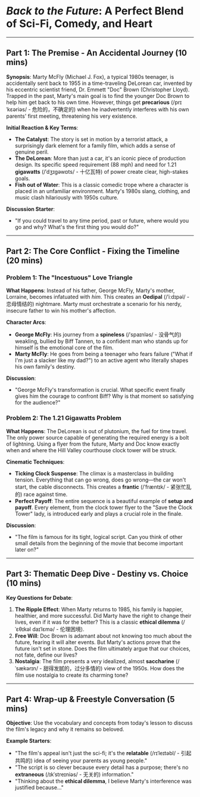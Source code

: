 # *Back to the Future*: A Perfect Blend of Sci-Fi, Comedy, and Heart

---

## Part 1: The Premise - An Accidental Journey (10 mins)

**Synopsis**:
Marty McFly (Michael J. Fox), a typical 1980s teenager, is accidentally sent back to 1955 in a time-traveling DeLorean car, invented by his eccentric scientist friend, Dr. Emmett "Doc" Brown (Christopher Lloyd). Trapped in the past, Marty's main goal is to find the younger Doc Brown to help him get back to his own time. However, things get **precarious** (/prɪˈkɛəriəs/ - 危险的，不确定的) when he inadvertently interferes with his own parents' first meeting, threatening his very existence.

**Initial Reaction & Key Terms**:
*   **The Catalyst**: The story is set in motion by a terrorist attack, a surprisingly dark element for a family film, which adds a sense of genuine peril.
*   **The DeLorean**: More than just a car, it's an iconic piece of production design. Its specific speed requirement (88 mph) and need for 1.21 **gigawatts** (/ˈdʒɪɡəwɒts/ - 十亿瓦特) of power create clear, high-stakes goals.
*   **Fish out of Water**: This is a classic comedic trope where a character is placed in an unfamiliar environment. Marty's 1980s slang, clothing, and music clash hilariously with 1950s culture.

**Discussion Starter**:
*   "If you could travel to any time period, past or future, where would you go and why? What's the first thing you would do?"

---

## Part 2: The Core Conflict - Fixing the Timeline (20 mins)

### **Problem 1: The "Incestuous" Love Triangle**
**What Happens**: Instead of his father, George McFly, Marty's mother, Lorraine, becomes infatuated with *him*. This creates an **Oedipal** (/ˈiːdɪpəl/ - 恋母情结的) nightmare. Marty must orchestrate a scenario for his nerdy, insecure father to win his mother's affection.

**Character Arcs**:
*   **George McFly**: His journey from a **spineless** (/ˈspaɪnləs/ - 没骨气的) weakling, bullied by Biff Tannen, to a confident man who stands up for himself is the emotional core of the film.
*   **Marty McFly**: He goes from being a teenager who fears failure ("What if I'm just a slacker like my dad?") to an active agent who literally shapes his own family's destiny.

**Discussion**:
*   "George McFly's transformation is crucial. What specific event finally gives him the courage to confront Biff? Why is that moment so satisfying for the audience?"

### **Problem 2: The 1.21 Gigawatts Problem**
**What Happens**: The DeLorean is out of plutonium, the fuel for time travel. The only power source capable of generating the required energy is a bolt of lightning. Using a flyer from the future, Marty and Doc know exactly when and where the Hill Valley courthouse clock tower will be struck.

**Cinematic Techniques**:
*   **Ticking Clock Suspense**: The climax is a masterclass in building tension. Everything that can go wrong, does go wrong—the car won't start, the cable disconnects. This creates a **frantic** (/ˈfræntɪk/ - 紧张忙乱的) race against time.
*   **Perfect Payoff**: The entire sequence is a beautiful example of **setup and payoff**. Every element, from the clock tower flyer to the "Save the Clock Tower" lady, is introduced early and plays a crucial role in the finale.

**Discussion**:
*   "The film is famous for its tight, logical script. Can you think of other small details from the beginning of the movie that become important later on?"

---

## Part 3: Thematic Deep Dive - Destiny vs. Choice (10 mins)

**Key Questions for Debate**:
1.  **The Ripple Effect**: When Marty returns to 1985, his family is happier, healthier, and more successful. Did Marty have the right to change their lives, even if it was for the better? This is a classic **ethical dilemma** (/ˈɛθɪkəl daɪˈlɛmə/ - 伦理困境).
2.  **Free Will**: Doc Brown is adamant about not knowing too much about the future, fearing it will alter events. But Marty's actions prove that the future isn't set in stone. Does the film ultimately argue that our choices, not fate, define our lives?
3.  **Nostalgia**: The film presents a very idealized, almost **saccharine** (/ˈsækərɪn/ - 甜得发腻的，过分多情的) view of the 1950s. How does the film use nostalgia to create its charming tone?

---

## Part 4: Wrap-up & Freestyle Conversation (5 mins)

**Objective**:
Use the vocabulary and concepts from today's lesson to discuss the film's legacy and why it remains so beloved.

**Example Starters**:
*   "The film's appeal isn't just the sci-fi; it's the **relatable** (/rɪˈleɪtəbl/ - 引起共鸣的) idea of seeing your parents as young people."
*   "The script is so clever because every detail has a purpose; there's no **extraneous** (/ɪkˈstreɪniəs/ - 无关的) information."
*   "Thinking about the **ethical dilemma**, I believe Marty's interference was justified because..."